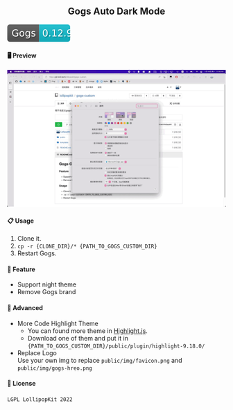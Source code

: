 <div align="center">
<h2>Gogs Auto Dark Mode</h2>
</div>

![bagde](other/badge.svg)
#### 🖥 Preview
![preview](other/preview.gif)

#### 📋 Usage
1. Clone it.
2. `cp -r {CLONE_DIR}/* {PATH_TO_GOGS_CUSTOM_DIR}`
3. Restart Gogs.

#### 🔖 Feature
- Support night theme
- Remove Gogs brand

#### 📎 Advanced
- More Code Highlight Theme
    - You can found more theme in [Highlight.js](https://github.com/highlightjs/highlight.js/tree/main/src/styles).
    - Download one of them and put it in `{PATH_TO_GOGS_CUSTOM_DIR}/public/plugin/highlight-9.18.0/`
- Replace Logo  
  Use your own img to replace `public/img/favicon.png` and `public/img/gogs-hreo.png`

#### 📝 License
`LGPL LollipopKit 2022` 